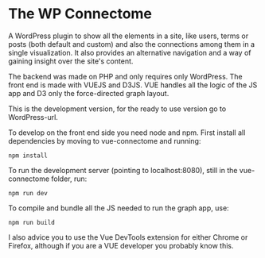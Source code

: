 # The WP Connectome

A WordPress plugin to show all the elements in a site, like users, terms or posts (both default and custom)
and also the connections among them in a single visualization. It also provides an alternative navigation
and a way of gaining insight over the site's content.

The backend was made on PHP and only requires only WordPress. The front end is made with VUEJS
and D3JS. VUE handles all the logic of the JS app and D3 only the force-directed graph layout.

This is the development version, for the ready to use version go to WordPress-url.

To develop on the front end side you need node and npm.
First install all dependencies by moving to vue-connectome and running:

`npm install`

To run the development server (pointing to localhost:8080), still in the vue-connectome folder, run:

`npm run dev`

To compile and bundle all the JS needed to run the graph app, use:

`npm run build`

I also advice you to use the Vue DevTools extension for either Chrome or Firefox,
although if you are a VUE developer you probably know this.
